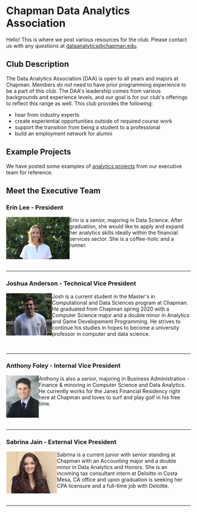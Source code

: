 # Chapman Data Analytics Association
Hello! This is where we post various resources for the club. Please contact us with any questions at dataanalytics@chapman.edu.

## Club Description
The Data Analytics Association (DAA) is open to all years and majors at Chapman. Members *do not* need to have prior programming experience to be a part of this club. The DAA's leadership comes from various backgrounds and experience levels, and our goal is for our club's offerings to reflect this range as well. This club provides the following:
- hear from industry experts
- create experiential opportunities outside of required course work
- support the transition from being a student to a professional
- build an employment network for alumni

## Example Projects
We have posted some examples of [analytics projects](https://github.com/ChapmanDAA/Welcome-Page/tree/master/Example%20Projects) from our executive team for  reference.

## Meet the Executive Team

### Erin Lee - President 

<img align="left" src="https://github.com/ChapmanDAA/Welcome-Page/blob/master/src/imgs/el.JPG" height="115">

Erin is a senior, majoring in Data Science. After graduation, she would like to apply and expand her analytics skills ideally within the financial services sector.  She is a coffee-holic and a runner.

</br>
</br>

*** 

### Joshua Anderson - Technical Vice President 

<img align="left" src="https://github.com/ChapmanDAA/Welcome-Page/blob/master/src/imgs/JA.jpg" width="125" height="115">

Josh is a current student in the Master's in Computational and Data Sciences program at Chapman. He graduated from Chapman spring 2020 with a Computer Science major and a double minor in Analytics and Game Developement Programming. He strives to continue his studies in hopes to become a university professor in computer and data science.

</br>

---

### Anthony Foley - Internal Vice President

<img align="left" src="https://github.com/ChapmanDAA/Welcome-Page/blob/master/src/imgs/Foley.JPG" height="115">

Anthony is also a senior, majoring in Business Administration - Finance & minoring in Computer Science and Data Analytics. He currently works for the Janes Financial Residency right here at Chapman and loves to surf and play golf in his free time.

</br>
</br>

---

### Sabrina Jain - External Vice President

<img align="left" src="https://github.com/ChapmanDAA/Welcome-Page/blob/master/src/imgs/sj.png" height="115">

Sabrina is a current junior with senior standing at Chapman with an Accounting major and a double minor in Data Analytics and Honors. She is an incoming tax consultant intern at Deloitte in Costa Mesa, CA office and upon graduation is seeking her CPA licensure and a full-time job with Deloitte.

</br>  

---
